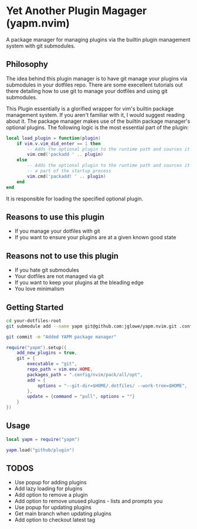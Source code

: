 # Yet Another Plugin Magager (yapm.nvim)

A package manager for managing plugins via the builtin plugin management system
with git submodules.

## Philosophy

The idea behind this plugin manager is to have git manage your plugins via
submodules in your dotfiles repo. There are some execellent tutorials out there
detailing how to use git to manage your dotfiles and using git submodules.

This Plugin essentially is a glorified wrapper for vim's builtin package
management system. If you aren't familiar with it, I would suggest reading about
it. The package manager makes use of the builtin package manager's optional
plugins. The following logic is the most essential part of the plugin:

```lua
local load_plugin = function(plugin)
    if vim.v.vim_did_enter == 1 then
        -- Adds the optional plugin to the runtime path and sources it now
        vim.cmd('packadd ' .. plugin)
    else
        -- Adds the optional plugin to the runtime path and sources it later as
        -- a part of the startup process
        vim.cmd('packadd! ' .. plugin)
    end
end
```

It is responsible for loading the specified optional plugin.

## Reasons to use this plugin
- If you manage your dotfiles with git
- If you want to ensure your plugins are at a given known good state

## Reasons not to use this plugin
- If you hate git submodules
- Your dotfiles are not managed via git
- If you want to keep your plugins at the bleading edge
- You love minimalism

## Getting Started

```bash
cd your-dotfiles-root
git submodule add --name yapm git@github.com:jglowe/yapm.nvim.git .config/nvim/pack/all/start/yapm.nvim

git commit -m "Added YAPM package manager"
```

```lua
require("yapm").setup({
    add_new_plugins = true,
    git = {
        executable = "git",
        repo_path = vim.env.HOME,
        packages_path = ".config/nvim/pack/all/opt",
        add = {
            options = "--git-dir=$HOME/.dotfiles/ --work-tree=$HOME",
        },
        update = {command = "pull", options = ""}
    }
})
```

## Usage

```lua
local yapm = require("yapm")

yapm.load("github/plugin")
```

## TODOS
- Use popup for adding plugins
- Add lazy loading for plugins
- Add option to remove a plugin
- Add option to remove unused plugins - lists and prompts you
- Use popup for updating plugins
- Get main branch when updating plugins
- Add option to checkout latest tag
